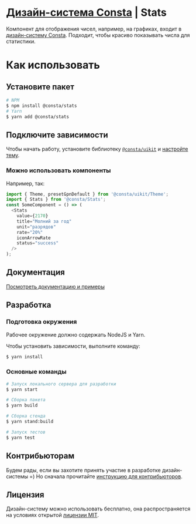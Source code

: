 # [Дизайн-система Consta](http://consta.design/) | Stats

Компонент для отображения чисел, например, на графиках, входит в [дизайн-систему Consta](https://github.com/consta-design-system/). Подходит, чтобы красиво показывать числа для статистики.

# Как использовать

## Установите пакет

```sh
# NPM
$ npm install @consta/stats
# Yarn
$ yarn add @consta/stats
```

## Подключите зависимости

Чтобы начать работу, установите библиотеку [`@consta/uikit`](https://www.npmjs.com/package/@consta/uikit) и [настройте тему](http://consta.design/libs/portal/theme-themeabout).

### Можно использовать компоненты

Например, так:

```js
import { Theme, presetGpnDefault } from '@consta/uikit/Theme';
import { Stats } from '@consta/Stats';
const SomeComponent = () => (
  <Stats
    value={2170}
    title="Молний за год"
    unit="разрядов"
    rate="20%"
    iconArrowRate
    status="success"
  />
);
```

## Документация

[Посмотреть документацию и примеры](http://consta.design/libs/stats)

## Разработка

### Подготовка окружения

Рабочее окружение должно содержать NodeJS и Yarn.

Чтобы установить зависимости, выполните команду:

```sh
$ yarn install
```

### Основные команды

```sh
# Запуск локального сервера для разработки
$ yarn start

# Сборка пакета
$ yarn build

# Сборка стенда
$ yarn stand:build

# Запуск тестов
$ yarn test
```

## Контрибьюторам

Будем рады, если вы захотите принять участие в разработке дизайн-системы =) Но сначала прочитайте [инструкцию для контрибьюторов](https://consta.design/libs/portal/contributers-code).

## Лицензия

Дизайн-систему можно использовать бесплатно, она распространяется на условиях открытой [лицензии MIT](https://consta.design/static/licence_mit.pdf).
